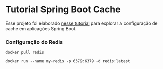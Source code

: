 # Tutorial Spring Boot Cache

Esse projeto foi elaborado [nesse tutorial]() para explorar a configuração de cache em aplicações Spring Boot.

### Configuração do Redis
```
docker pull redis
```
```
docker run --name my-redis -p 6379:6379 -d redis:latest
```